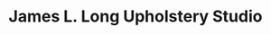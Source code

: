 ---
title: "James L. Long Upholstery Studio"
url: /mount-joy/james-l-long-upholstery-studio/
shop: Baumarkt
---